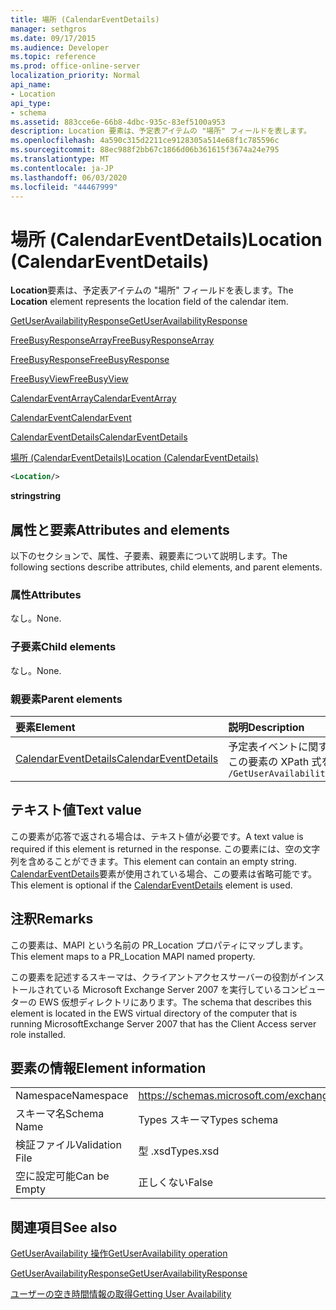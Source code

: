 ```yaml
---
title: 場所 (CalendarEventDetails)
manager: sethgros
ms.date: 09/17/2015
ms.audience: Developer
ms.topic: reference
ms.prod: office-online-server
localization_priority: Normal
api_name:
- Location
api_type:
- schema
ms.assetid: 883cce6e-66b8-4dbc-935c-83ef5100a953
description: Location 要素は、予定表アイテムの "場所" フィールドを表します。
ms.openlocfilehash: 4a590c315d2211ce9128305a514e68f1c785596c
ms.sourcegitcommit: 88ec988f2bb67c1866d06b361615f3674a24e795
ms.translationtype: MT
ms.contentlocale: ja-JP
ms.lasthandoff: 06/03/2020
ms.locfileid: "44467999"
---
```

# <a name="location-calendareventdetails"></a><span data-ttu-id="9c5d7-103">場所 (CalendarEventDetails)</span><span class="sxs-lookup"><span data-stu-id="9c5d7-103">Location (CalendarEventDetails)</span></span>

<span data-ttu-id="9c5d7-104">**Location**要素は、予定表アイテムの "場所" フィールドを表します。</span><span class="sxs-lookup"><span data-stu-id="9c5d7-104">The **Location** element represents the location field of the calendar item.</span></span> 
  
[<span data-ttu-id="9c5d7-105">GetUserAvailabilityResponse</span><span class="sxs-lookup"><span data-stu-id="9c5d7-105">GetUserAvailabilityResponse</span></span>](getuseravailabilityresponse.md)
  
[<span data-ttu-id="9c5d7-106">FreeBusyResponseArray</span><span class="sxs-lookup"><span data-stu-id="9c5d7-106">FreeBusyResponseArray</span></span>](freebusyresponsearray.md)
  
[<span data-ttu-id="9c5d7-107">FreeBusyResponse</span><span class="sxs-lookup"><span data-stu-id="9c5d7-107">FreeBusyResponse</span></span>](freebusyresponse.md)
  
[<span data-ttu-id="9c5d7-108">FreeBusyView</span><span class="sxs-lookup"><span data-stu-id="9c5d7-108">FreeBusyView</span></span>](freebusyview.md)
  
[<span data-ttu-id="9c5d7-109">CalendarEventArray</span><span class="sxs-lookup"><span data-stu-id="9c5d7-109">CalendarEventArray</span></span>](calendareventarray.md)
  
[<span data-ttu-id="9c5d7-110">CalendarEvent</span><span class="sxs-lookup"><span data-stu-id="9c5d7-110">CalendarEvent</span></span>](calendarevent.md)
  
[<span data-ttu-id="9c5d7-111">CalendarEventDetails</span><span class="sxs-lookup"><span data-stu-id="9c5d7-111">CalendarEventDetails</span></span>](calendareventdetails.md)
  
[<span data-ttu-id="9c5d7-112">場所 (CalendarEventDetails)</span><span class="sxs-lookup"><span data-stu-id="9c5d7-112">Location (CalendarEventDetails)</span></span>](location-calendareventdetails.md)
  
```xml
<Location/>
```

 <span data-ttu-id="9c5d7-113">**string**</span><span class="sxs-lookup"><span data-stu-id="9c5d7-113">**string**</span></span>
## <a name="attributes-and-elements"></a><span data-ttu-id="9c5d7-114">属性と要素</span><span class="sxs-lookup"><span data-stu-id="9c5d7-114">Attributes and elements</span></span>

<span data-ttu-id="9c5d7-115">以下のセクションで、属性、子要素、親要素について説明します。</span><span class="sxs-lookup"><span data-stu-id="9c5d7-115">The following sections describe attributes, child elements, and parent elements.</span></span>
  
### <a name="attributes"></a><span data-ttu-id="9c5d7-116">属性</span><span class="sxs-lookup"><span data-stu-id="9c5d7-116">Attributes</span></span>

<span data-ttu-id="9c5d7-117">なし。</span><span class="sxs-lookup"><span data-stu-id="9c5d7-117">None.</span></span>
  
### <a name="child-elements"></a><span data-ttu-id="9c5d7-118">子要素</span><span class="sxs-lookup"><span data-stu-id="9c5d7-118">Child elements</span></span>

<span data-ttu-id="9c5d7-119">なし。</span><span class="sxs-lookup"><span data-stu-id="9c5d7-119">None.</span></span>
  
### <a name="parent-elements"></a><span data-ttu-id="9c5d7-120">親要素</span><span class="sxs-lookup"><span data-stu-id="9c5d7-120">Parent elements</span></span>

|<span data-ttu-id="9c5d7-121">**要素**</span><span class="sxs-lookup"><span data-stu-id="9c5d7-121">**Element**</span></span>|<span data-ttu-id="9c5d7-122">**説明**</span><span class="sxs-lookup"><span data-stu-id="9c5d7-122">**Description**</span></span>|
|:-----|:-----|
|[<span data-ttu-id="9c5d7-123">CalendarEventDetails</span><span class="sxs-lookup"><span data-stu-id="9c5d7-123">CalendarEventDetails</span></span>](calendareventdetails.md) <br/> |<span data-ttu-id="9c5d7-124">予定表イベントに関する追加情報を提供します。</span><span class="sxs-lookup"><span data-stu-id="9c5d7-124">Provides additional information for a calendar event.</span></span>  <br/> <span data-ttu-id="9c5d7-125">この要素の XPath 式を次に示します。</span><span class="sxs-lookup"><span data-stu-id="9c5d7-125">The following is the XPath expression to this element:</span></span>  <br/>  `/GetUserAvailabilityResponse/FreeBusyResponseArray/FreeBusyResponse/FreeBusyView/CalendarEventArray/CalendarEvent[i]/CalendarEventDetails` <br/> |
   
## <a name="text-value"></a><span data-ttu-id="9c5d7-126">テキスト値</span><span class="sxs-lookup"><span data-stu-id="9c5d7-126">Text value</span></span>

<span data-ttu-id="9c5d7-127">この要素が応答で返される場合は、テキスト値が必要です。</span><span class="sxs-lookup"><span data-stu-id="9c5d7-127">A text value is required if this element is returned in the response.</span></span> <span data-ttu-id="9c5d7-128">この要素には、空の文字列を含めることができます。</span><span class="sxs-lookup"><span data-stu-id="9c5d7-128">This element can contain an empty string.</span></span> <span data-ttu-id="9c5d7-129">[CalendarEventDetails](calendareventdetails.md)要素が使用されている場合、この要素は省略可能です。</span><span class="sxs-lookup"><span data-stu-id="9c5d7-129">This element is optional if the [CalendarEventDetails](calendareventdetails.md) element is used.</span></span> 
  
## <a name="remarks"></a><span data-ttu-id="9c5d7-130">注釈</span><span class="sxs-lookup"><span data-stu-id="9c5d7-130">Remarks</span></span>

<span data-ttu-id="9c5d7-131">この要素は、MAPI という名前の PR_Location プロパティにマップします。</span><span class="sxs-lookup"><span data-stu-id="9c5d7-131">This element maps to a PR_Location MAPI named property.</span></span>
  
<span data-ttu-id="9c5d7-132">この要素を記述するスキーマは、クライアントアクセスサーバーの役割がインストールされている Microsoft Exchange Server 2007 を実行しているコンピューターの EWS 仮想ディレクトリにあります。</span><span class="sxs-lookup"><span data-stu-id="9c5d7-132">The schema that describes this element is located in the EWS virtual directory of the computer that is running MicrosoftExchange Server 2007 that has the Client Access server role installed.</span></span>
  
## <a name="element-information"></a><span data-ttu-id="9c5d7-133">要素の情報</span><span class="sxs-lookup"><span data-stu-id="9c5d7-133">Element information</span></span>

|||
|:-----|:-----|
|<span data-ttu-id="9c5d7-134">Namespace</span><span class="sxs-lookup"><span data-stu-id="9c5d7-134">Namespace</span></span>  <br/> |https://schemas.microsoft.com/exchange/services/2006/types  <br/> |
|<span data-ttu-id="9c5d7-135">スキーマ名</span><span class="sxs-lookup"><span data-stu-id="9c5d7-135">Schema Name</span></span>  <br/> |<span data-ttu-id="9c5d7-136">Types スキーマ</span><span class="sxs-lookup"><span data-stu-id="9c5d7-136">Types schema</span></span>  <br/> |
|<span data-ttu-id="9c5d7-137">検証ファイル</span><span class="sxs-lookup"><span data-stu-id="9c5d7-137">Validation File</span></span>  <br/> |<span data-ttu-id="9c5d7-138">型 .xsd</span><span class="sxs-lookup"><span data-stu-id="9c5d7-138">Types.xsd</span></span>  <br/> |
|<span data-ttu-id="9c5d7-139">空に設定可能</span><span class="sxs-lookup"><span data-stu-id="9c5d7-139">Can be Empty</span></span>  <br/> |<span data-ttu-id="9c5d7-140">正しくない</span><span class="sxs-lookup"><span data-stu-id="9c5d7-140">False</span></span>  <br/> |
   
## <a name="see-also"></a><span data-ttu-id="9c5d7-141">関連項目</span><span class="sxs-lookup"><span data-stu-id="9c5d7-141">See also</span></span>



[<span data-ttu-id="9c5d7-142">GetUserAvailability 操作</span><span class="sxs-lookup"><span data-stu-id="9c5d7-142">GetUserAvailability operation</span></span>](getuseravailability-operation.md)
  
[<span data-ttu-id="9c5d7-143">GetUserAvailabilityResponse</span><span class="sxs-lookup"><span data-stu-id="9c5d7-143">GetUserAvailabilityResponse</span></span>](getuseravailabilityresponse.md)


[<span data-ttu-id="9c5d7-144">ユーザーの空き時間情報の取得</span><span class="sxs-lookup"><span data-stu-id="9c5d7-144">Getting User Availability</span></span>](https://msdn.microsoft.com/library/d4133fcb-9b0f-4e6b-aadf-a389da83516a%28Office.15%29.aspx)

